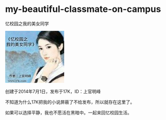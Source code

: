# my-beautiful-classmate-on-campus
忆校园之我的美女同学

![封面](./封面.jpg)

创建于2014年7月1日，发布于17K，ID：上官明峰

不知道为什么17K把我的小说屏蔽了不给发布，所以就存在这里了。

如果可以选择平静，我也不愿活在黑暗中。一起来回忆校园生活。


